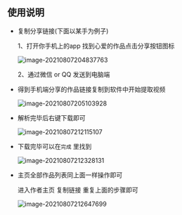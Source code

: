 ## 使用说明

* 复制分享链接(下面以某手为例子)

  1、打开你手机上的app 找到心爱的作品点击分享按钮图标

  ![image-20210807204837763](https://i.loli.net/2021/08/07/g71PlQXi2fpxTJo.png)

  2、通过微信 or QQ 发送到电脑端 

* 得到手机端分享的作品链接复制到软件中开始提取视频

  ![image-20210807205103928](https://i.loli.net/2021/08/07/UBzpXgO8MH1xFm7.png)

* 解析完毕后右键下载即可

  ![image-20210807212115107](https://i.loli.net/2021/08/07/aj6JHLI5swqNPiA.png)

* 下载完毕可以在`完成` 里找到

  ![image-20210807212328131](https://i.loli.net/2021/08/07/BuGzltW7pTX1F3b.png)

* 主页全部作品列表同上面一样操作即可

  进入作者主页 复制链接 重复上面的步骤即可

  ![image-20210807212647699](https://i.loli.net/2021/08/07/AcRpwMr2ZNE8o1y.png)